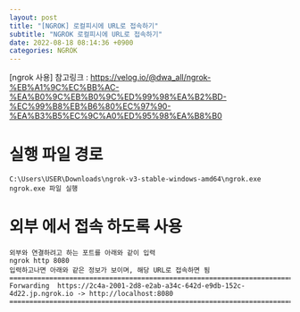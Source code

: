 ```yaml
---
layout: post
title: "[NGROK] 로컬피시에 URL로 접속하기"
subtitle: "NGROK 로컬피시에 URL로 접속하기"
date: 2022-08-18 08:14:36 +0900
categories: NGROK
---
```

[ngrok 사용]
	참고링크 : 
		https://velog.io/@dwa_all/ngrok-%EB%A1%9C%EC%BB%AC-%EA%B0%9C%EB%B0%9C%ED%99%98%EA%B2%BD-%EC%99%B8%EB%B6%80%EC%97%90-%EA%B3%B5%EC%9C%A0%ED%95%98%EA%B8%B0



# 실행 파일 경로 
	C:\Users\USER\Downloads\ngrok-v3-stable-windows-amd64\ngrok.exe
	ngrok.exe 파일 실행



# 외부 에서 접속 하도록 사용


	외부와 연결하려고 하는 포트를 아래와 같이 입력
	ngrok http 8080
	입력하고나면 아래와 같은 정보가 보이며, 해당 URL로 접속하면 됨
	=================================================================================================================
	Forwarding  https://2c4a-2001-2d8-e2ab-a34c-642d-e9db-152c-4d22.jp.ngrok.io -> http://localhost:8080 
	=================================================================================================================
